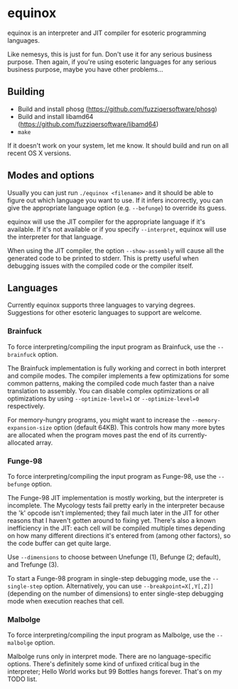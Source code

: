 # equinox

equinox is an interpreter and JIT compiler for esoteric programming languages.

Like nemesys, this is just for fun. Don't use it for any serious business purpose. Then again, if you're using esoteric languages for any serious business purpose, maybe you have other problems...

## Building

- Build and install phosg (https://github.com/fuzziqersoftware/phosg)
- Build and install libamd64 (https://github.com/fuzziqersoftware/libamd64)
- `make`

If it doesn't work on your system, let me know. It should build and run on all recent OS X versions.

## Modes and options

Usually you can just run `./equinox <filename>` and it should be able to figure out which language you want to use. If it infers incorrectly, you can give the appropriate language option (e.g. `--befunge`) to override its guess.

equinox will use the JIT compiler for the appropriate language if it's available. If it's not available or if you specify `--interpret`, equinox will use the interpreter for that language.

When using the JIT compiler, the option `--show-assembly` will cause all the generated code to be printed to stderr. This is pretty useful when debugging issues with the compiled code or the compiler itself.

## Languages

Currently equinox supports three languages to varying degrees. Suggestions for other esoteric languages to support are welcome.

### Brainfuck

To force interpreting/compiling the input program as Brainfuck, use the `--brainfuck` option.

The Brainfuck implementation is fully working and correct in both interpret and compile modes. The compiler implements a few optimizations for some common patterns, making the compiled code much faster than a naive translation to assembly. You can disable complex optimizations or all optimizations by using `--optimize-level=1` or `--optimize-level=0` respectively.

For memory-hungry programs, you might want to increase the `--memory-expansion-size` option (default 64KB). This controls how many more bytes are allocated when the program moves past the end of its currently-allocated array.

### Funge-98

To force interpreting/compiling the input program as Funge-98, use the `--befunge` option.

The Funge-98 JIT implementation is mostly working, but the interpreter is incomplete. The Mycology tests fail pretty early in the interpreter because the 'k' opcode isn't implemented; they fail much later in the JIT for other reasons that I haven't gotten around to fixing yet. There's also a known inefficiency in the JIT: each cell will be compiled multiple times depending on how many different directions it's entered from (among other factors), so the code buffer can get quite large.

Use `--dimensions` to choose between Unefunge (1), Befunge (2; default), and Trefunge (3).

To start a Funge-98 program in single-step debugging mode, use the `--single-step` option. Alternatively, you can use `--breakpoint=X[,Y[,Z]]` (depending on the number of dimensions) to enter single-step debugging mode when execution reaches that cell.

### Malbolge

To force interpreting/compiling the input program as Malbolge, use the `--malbolge` option.

Malbolge runs only in interpret mode. There are no language-specific options. There's definitely some kind of unfixed critical bug in the interpreter; Hello World works but 99 Bottles hangs forever. That's on my TODO list.
